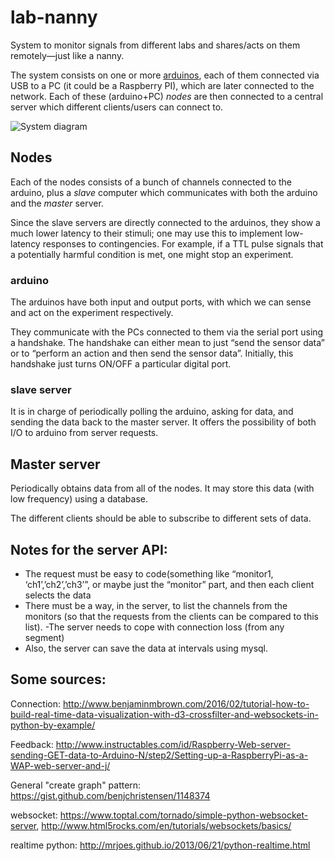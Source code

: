# lab-nanny

System to monitor signals from different labs and shares/acts on them remotely—just like a nanny.

The system consists on one or more [arduinos](https://www.arduino.cc/), each of them connected via USB to a PC (it could be a Raspberry PI), which are later connected to the network. Each of these (arduino+PC) *nodes* are then connected to a central server which different clients/users can connect to.

![System diagram](../resources/architecture_diagram.png "System diagram")

## Nodes
Each of the nodes consists of a bunch of channels connected to the arduino, plus a *slave* computer which communicates with both the arduino and the *master* server. 

Since the slave servers are directly connected to the arduinos, they show a much lower latency to their stimuli; one may use this to implement low-latency responses to contingencies. For example, if a TTL pulse signals that a potentially harmful condition is met, one might stop an experiment.


### arduino
The arduinos have both input and output ports, with which we can sense and act on the experiment respectively.

They communicate with the PCs connected to them via the serial port using a handshake. The handshake can either mean to just “send the sensor data” or to “perform an action and then send the sensor data”. Initially, this handshake just turns ON/OFF a particular digital port.

### slave server
It is in charge of periodically polling the arduino, asking for data, and sending the data back to the master server. It offers the possibility of both I/O to arduino from server requests.

## Master server
Periodically obtains data from all of the nodes. It may store this data (with low frequency) using a database.

The different clients should be able to subscribe to different sets of data.



## Notes for the server API:
- The request must be easy to code(something like “monitor1, ‘ch1’,’ch2’,’ch3’”, or maybe just the “monitor” part, and then each client selects the data
- There must be a way, in the server, to list the channels from the monitors (so that the requests from the clients can be compared to this list).
-The server needs to cope with connection loss (from any segment)
- Also, the server can save the data at intervals using mysql.


## Some sources:
Connection: http://www.benjaminmbrown.com/2016/02/tutorial-how-to-build-real-time-data-visualization-with-d3-crossfilter-and-websockets-in-python-by-example/

Feedback: http://www.instructables.com/id/Raspberry-Web-server-sending-GET-data-to-Arduino-N/step2/Setting-up-a-RaspberryPi-as-a-WAP-web-server-and-j/

General "create graph" pattern: https://gist.github.com/benjchristensen/1148374

websocket: https://www.toptal.com/tornado/simple-python-websocket-server, http://www.html5rocks.com/en/tutorials/websockets/basics/

realtime python: http://mrjoes.github.io/2013/06/21/python-realtime.html